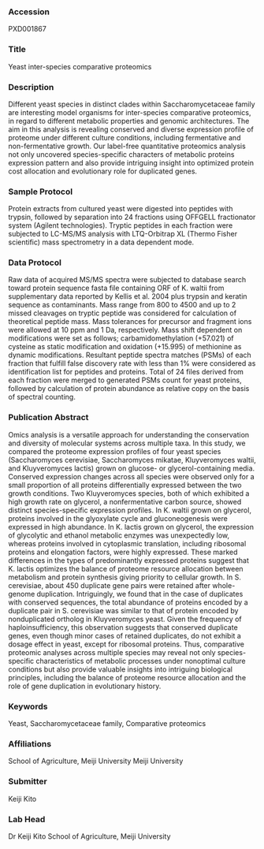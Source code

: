 ### Accession
PXD001867

### Title
Yeast inter-species comparative proteomics

### Description
Different yeast species in distinct clades within Saccharomycetaceae family are interesting model organisms for inter-species comparative proteomics, in regard to different metabolic properties and genomic architectures. The aim in this analysis is revealing conserved and diverse expression profile of proteome under different culture conditions, including fermentative and non-fermentative growth. Our label-free quantitative proteomics analysis not only uncovered species-specific characters of metabolic proteins expression pattern and also provide intriguing insight into optimized protein cost allocation and evolutionary role for duplicated genes.

### Sample Protocol
Protein extracts from cultured yeast were digested into peptides with trypsin, followed by separation into 24 fractions using OFFGELL fractionator system (Agilent technologies). Tryptic peptides in each fraction were subjected to LC-MS/MS analysis with LTQ-Orbitrap XL (Thermo Fisher scientific) mass spectrometry in a data dependent mode.

### Data Protocol
Raw data of acquired MS/MS spectra were subjected to database search toward protein sequence fasta file containing ORF of  K. waltii from supplementary data reported by Kellis et al. 2004 plus trypsin and keratin sequence as contaminants. Mass range from 800 to 4500 and up to 2 missed cleavages on tryptic peptide was considered for calculation of theoretical peptide mass. Mass tolerances for precursor and fragment ions were allowed at 10 ppm and 1 Da, respectively. Mass shift dependent on modifications were set as follows; carbamidomethylation (+57.021) of cysteine as static modification and oxidation (+15.995) of methionine as dynamic modifications. Resultant peptide spectra matches (PSMs) of each fraction that fulfill false discovery rate with less than 1% were considered as identification list for peptides and proteins. Total of 24 files derived from each fraction were merged to generated PSMs count for yeast proteins, followed by calculation of protein abundance as relative copy on the basis of spectral counting.

### Publication Abstract
Omics analysis is a versatile approach for understanding the conservation and diversity of molecular systems across multiple taxa. In this study, we compared the proteome expression profiles of four yeast species (Saccharomyces cerevisiae, Saccharomyces mikatae, Kluyveromyces waltii, and Kluyveromyces lactis) grown on glucose- or glycerol-containing media. Conserved expression changes across all species were observed only for a small proportion of all proteins differentially expressed between the two growth conditions. Two Kluyveromyces species, both of which exhibited a high growth rate on glycerol, a nonfermentative carbon source, showed distinct species-specific expression profiles. In K. waltii grown on glycerol, proteins involved in the glyoxylate cycle and gluconeogenesis were expressed in high abundance. In K. lactis grown on glycerol, the expression of glycolytic and ethanol metabolic enzymes was unexpectedly low, whereas proteins involved in cytoplasmic translation, including ribosomal proteins and elongation factors, were highly expressed. These marked differences in the types of predominantly expressed proteins suggest that K. lactis optimizes the balance of proteome resource allocation between metabolism and protein synthesis giving priority to cellular growth. In S. cerevisiae, about 450 duplicate gene pairs were retained after whole-genome duplication. Intriguingly, we found that in the case of duplicates with conserved sequences, the total abundance of proteins encoded by a duplicate pair in S. cerevisiae was similar to that of protein encoded by nonduplicated ortholog in Kluyveromyces yeast. Given the frequency of haploinsufficiency, this observation suggests that conserved duplicate genes, even though minor cases of retained duplicates, do not exhibit a dosage effect in yeast, except for ribosomal proteins. Thus, comparative proteomic analyses across multiple species may reveal not only species-specific characteristics of metabolic processes under nonoptimal culture conditions but also provide valuable insights into intriguing biological principles, including the balance of proteome resource allocation and the role of gene duplication in evolutionary history.

### Keywords
Yeast, Saccharomycetaceae family, Comparative proteomics

### Affiliations
School of Agriculture, Meiji University
Meiji University

### Submitter
Keiji Kito

### Lab Head
Dr Keiji Kito
School of Agriculture, Meiji University



